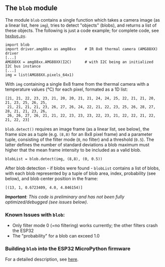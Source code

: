 ## The `blob` module

The module `blob` contains a single function which takes a camera image (as a linear list, here `img`), tries to detect "objects" (blobs), and returns a list of these objects. The following is just a code example; for complete code, see [`hexbug.py`](https://github.com/teuler/robotling/blob/master/code/robotling/hexbug.py).
   ```
   import blob
   import driver.amg88xx as amg88xx    # IR 8x8 thermal camera (AMG88XX) driver
   [...]
   AMG88XX = amg88xx.AMG88XX(I2C)      # with I2C being an initialized I2C bus instance
   [...]
   img = list(AMG88XX.pixels_64x1)
   ```
With `img` containing a single 8x8 frame from the thermal camera with a temperature values (°C) for each pixel, formated as a 1D list:
   ```
   [21, 21, 22, 23, 23, 21, 20, 20, 21, 21, 24, 24, 25, 22, 21, 21, 20, 21, 23, 25, 26, 25, 
    21, 21, 21, 21, 23, 26, 27, 26, 24, 22, 21, 22, 23, 25, 26, 28, 27, 28, 21, 21, 23, 26, 
    26, 26, 27, 26, 21, 21, 22, 23, 23, 23, 22, 23, 21, 22, 22, 21, 22, 21, 22, 23]
   ```
   
`blob.detect()` requires an image frame (as a linear list, see below), the frame size as a tuple (e.g. `(8,8)` for an 8x8 pixel frame) and a parameter tuple, consisting of the filter mode (`0`, no filter) and a threshold (`0.5`). The latter defines the number of standard deviations a blob maximum must higher that the mean frame intensity to be included as a valid blob.     
   ```
   blobList = blob.detect(img, (8,8), (0, 0.5))
   ```
After blob detection - if blobs were found - `blobList` contains a list of blobs, with each blob represented by a tuple of blob area, index, probability (see below), and blob center position in the frame:   
   ```
   [(13, 1, 0.6723409, 4.0, 4.846154)]
   ``` 

_**Important**: This code is preliminary and has not been fully optimized/debugged (see issues below)._

### Known Issues with `blob`:

- Only filter mode 0 (=no filtering) works currently; the other filters crash the ESP32
- The "probability" for a blob can exceed 1.0

### Building `blob` into the ESP32 MicroPython firmware

For a detailed description, see [here](https://github.com/teuler/robotling/wiki/Adding-native-modules-to-MicroPython-(ESP32)).
